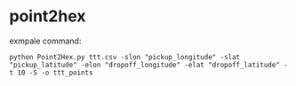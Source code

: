 # point2hex

exmpale command:

`python Point2Hex.py ttt.csv -slon "pickup_longitude" -slat "pickup_latitude" -elon "dropoff_longitude" -elat "dropoff_latitude" -t 10 -S -o ttt_points `

